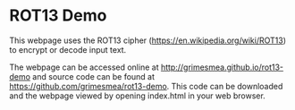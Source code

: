 ROT13 Demo
==========================================================

This webpage uses the ROT13 cipher (https://en.wikipedia.org/wiki/ROT13) to encrypt or decode input text.

The webpage can be accessed online at http://grimesmea.github.io/rot13-demo
and source code can be found at https://github.com/grimesmea/rot13-demo.
This code can be downloaded and the webpage viewed by opening index.html in your web browser.

